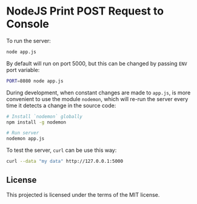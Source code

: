 # NodeJS Print POST Request to Console

To run the server:

```sh
node app.js
```

By default will run on port 5000, but this can be changed by passing `ENV` port variable:

```sh
PORT=8080 node app.js
```

During development, when constant changes are made to `app.js`, is more convenient to use the module `nodemon`, which will re-run the server every time it detects a change in the source code:

```sh
# Install `nodemon` globally
npm install -g nodemon

# Run server
nodemon app.js
```

To test the server, `curl` can be use this way:

```sh
curl --data "my data" http://127.0.0.1:5000
```

## License

This projected is licensed under the terms of the MIT license.
